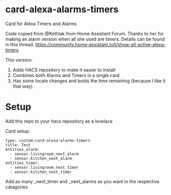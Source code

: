 # card-alexa-alarms-timers
Card for Alexa Timers and Alarms

Code copied from @Kethlak from Home Assistant Forum. Thanks to her for making an alarm version when all she used are timers. Details can be found in this thread: https://community.home-assistant.io/t/show-all-active-alexa-timers

This version:
1. Adds HACS repository to make it easier to install
1. Combines both Alarms and Timers in a single card
1. Has some locale changes and bolds the time remaining (because I like it that way)

# Setup

Add this repo to your hacs repository as a lovelace

Card setup:
```
type: custom:card-alexa-alarms-timers
title: Test
entities_alarm:
  - sensor.livingroom_next_alarm
  - sensor.kitchen_next_alarm
entities_timer:
  - sensor.livingroom_next_timer
  - sensor.kitchen_next_timer
```

Add as many _next_timer and _next_alarms as you want in the respective catagories
